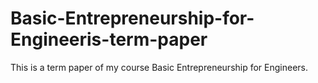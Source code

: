# Basic-Entrepreneurship-for-Engineeris-term-paper
This is a term paper of my course Basic Entrepreneurship for Engineers.
